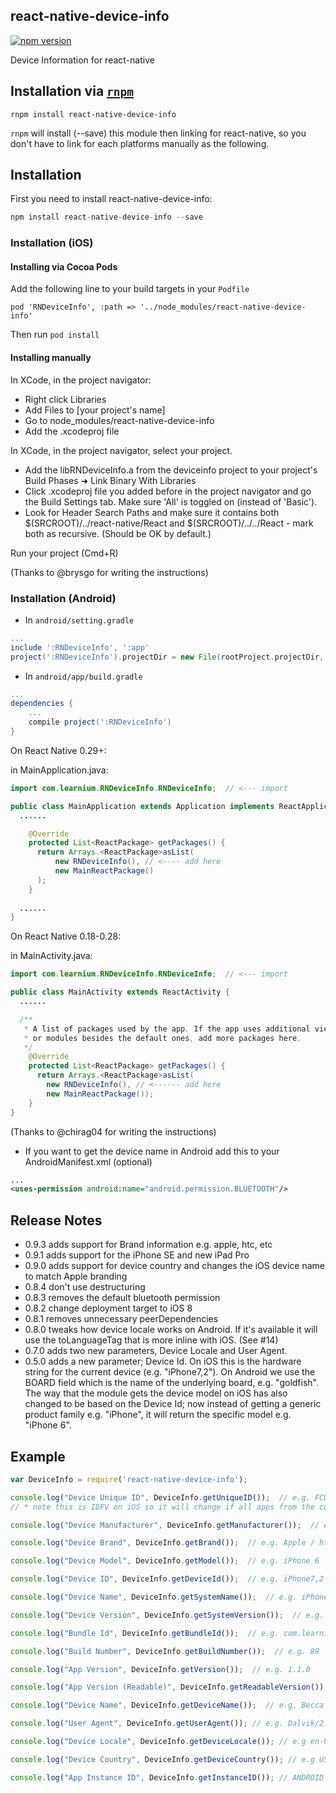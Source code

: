 ## react-native-device-info

[![npm version](https://badge.fury.io/js/react-native-device-info@2x.png)](http://badge.fury.io/js/react-native-device-info)

Device Information for react-native

## Installation via [`rnpm`](https://github.com/rnpm/rnpm)

```shell
rnpm install react-native-device-info
```

`rnpm` will install (--save) this module then linking for react-native, so you don't have to link for each platforms manually as the following.

## Installation

First you need to install react-native-device-info:

```javascript
npm install react-native-device-info --save
```

### Installation (iOS)

#### Installing via Cocoa Pods
Add the following line to your build targets in your `Podfile`

`pod 'RNDeviceInfo', :path => '../node_modules/react-native-device-info'`

Then run `pod install`

#### Installing manually

In XCode, in the project navigator:
- Right click Libraries
- Add Files to [your project's name]
- Go to node_modules/react-native-device-info
- Add the .xcodeproj file

In XCode, in the project navigator, select your project.
- Add the libRNDeviceInfo.a from the deviceinfo project to your project's Build Phases ➜ Link Binary With Libraries
- Click .xcodeproj file you added before in the project navigator and go the Build Settings tab. Make sure 'All' is toggled on (instead of 'Basic').
- Look for Header Search Paths and make sure it contains both $(SRCROOT)/../react-native/React and $(SRCROOT)/../../React - mark both as recursive. (Should be OK by default.)

Run your project (Cmd+R)

(Thanks to @brysgo for writing the instructions)

### Installation (Android)

* In `android/setting.gradle`

```gradle
...
include ':RNDeviceInfo', ':app'
project(':RNDeviceInfo').projectDir = new File(rootProject.projectDir, '../node_modules/react-native-device-info/android')
```

* In `android/app/build.gradle`

```gradle
...
dependencies {
    ...
    compile project(':RNDeviceInfo')
}
```

On React Native 0.29+:

in MainApplication.java:

```java
import com.learnium.RNDeviceInfo.RNDeviceInfo;  // <--- import

public class MainApplication extends Application implements ReactApplication {
  ......

    @Override
    protected List<ReactPackage> getPackages() {
      return Arrays.<ReactPackage>asList(
          new RNDeviceInfo(), // <---- add here
          new MainReactPackage()
      );
    }
  
  ......
}
```


On React Native 0.18-0.28:

in MainActivity.java:

```java
import com.learnium.RNDeviceInfo.RNDeviceInfo;  // <--- import

public class MainActivity extends ReactActivity {
  ......

  /**
   * A list of packages used by the app. If the app uses additional views
   * or modules besides the default ones, add more packages here.
   */
    @Override
    protected List<ReactPackage> getPackages() {
      return Arrays.<ReactPackage>asList(
        new RNDeviceInfo(), // <------ add here
        new MainReactPackage());
    }
}
```

(Thanks to @chirag04 for writing the instructions)

* If you want to get the device name in Android add this to your AndroidManifest.xml (optional)

```xml
...
<uses-permission android:name="android.permission.BLUETOOTH"/>
```

## Release Notes
 * 0.9.3 adds support for Brand information e.g. apple, htc, etc
 * 0.9.1 adds support for the iPhone SE and new iPad Pro
 * 0.9.0 adds support for device country and changes the iOS device name to match Apple branding
 * 0.8.4 don't use destructuring
 * 0.8.3 removes the default bluetooth permission
 * 0.8.2 change deployment target to iOS 8
 * 0.8.1 removes unnecessary peerDependencies
 * 0.8.0 tweaks how device locale works on Android. If it's available it will use the toLanguageTag that is more inline with iOS. (See #14)
 * 0.7.0 adds two new parameters, Device Locale and User Agent.
 * 0.5.0 adds a new parameter; Device Id. On iOS this is the hardware string for the current device (e.g. "iPhone7,2"). On Android we use the BOARD field which is the name of the underlying board, e.g. "goldfish". The way that the module gets the device model on iOS has also changed to be based on the Device Id; now instead of getting a generic product family e.g. "iPhone", it will return the specific model e.g. "iPhone 6".

## Example

```js
var DeviceInfo = require('react-native-device-info');

console.log("Device Unique ID", DeviceInfo.getUniqueID());  // e.g. FCDBD8EF-62FC-4ECB-B2F5-92C9E79AC7F9
// * note this is IDFV on iOS so it will change if all apps from the current apps vendor have been previously uninstalled

console.log("Device Manufacturer", DeviceInfo.getManufacturer());  // e.g. Apple

console.log("Device Brand", DeviceInfo.getBrand());  // e.g. Apple / htc / Xiaomi

console.log("Device Model", DeviceInfo.getModel());  // e.g. iPhone 6

console.log("Device ID", DeviceInfo.getDeviceId());  // e.g. iPhone7,2 / or the board on Android e.g. goldfish

console.log("Device Name", DeviceInfo.getSystemName());  // e.g. iPhone OS

console.log("Device Version", DeviceInfo.getSystemVersion());  // e.g. 9.0

console.log("Bundle Id", DeviceInfo.getBundleId());  // e.g. com.learnium.mobile

console.log("Build Number", DeviceInfo.getBuildNumber());  // e.g. 89

console.log("App Version", DeviceInfo.getVersion());  // e.g. 1.1.0

console.log("App Version (Readable)", DeviceInfo.getReadableVersion());  // e.g. 1.1.0.89

console.log("Device Name", DeviceInfo.getDeviceName());  // e.g. Becca's iPhone 6

console.log("User Agent", DeviceInfo.getUserAgent()); // e.g. Dalvik/2.1.0 (Linux; U; Android 5.1; Google Nexus 4 - 5.1.0 - API 22 - 768x1280 Build/LMY47D)

console.log("Device Locale", DeviceInfo.getDeviceLocale()); // e.g en-US

console.log("Device Country", DeviceInfo.getDeviceCountry()); // e.g US

console.log("App Instance ID", DeviceInfo.getInstanceID()); // ANDROID ONLY - see https://developers.google.com/instance-id/
```
